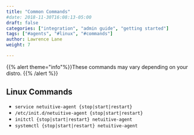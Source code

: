 ```yaml
---
title: "Common Commands"
#date: 2018-11-30T16:08:13-05:00
draft: false
categories: ["integration", "admin guide", "getting started"]
tags: ["#agents", "#linux", "#commands"]
author: Lawrence Lane
weight: 7

---
```

{{% alert theme="info"%}}These commands may vary depending on your distro. {{% /alert %}}

## Linux Commands
 - `service netuitive-agent {stop|start|restart}`  
 - ``/etc/init.d/netuitive-agent {stop|start|restart}``  
 - `initctl {stop|start|restart} netuitive-agent`  
 - `systemctl {stop|start|restart} netuitive-agent`  

